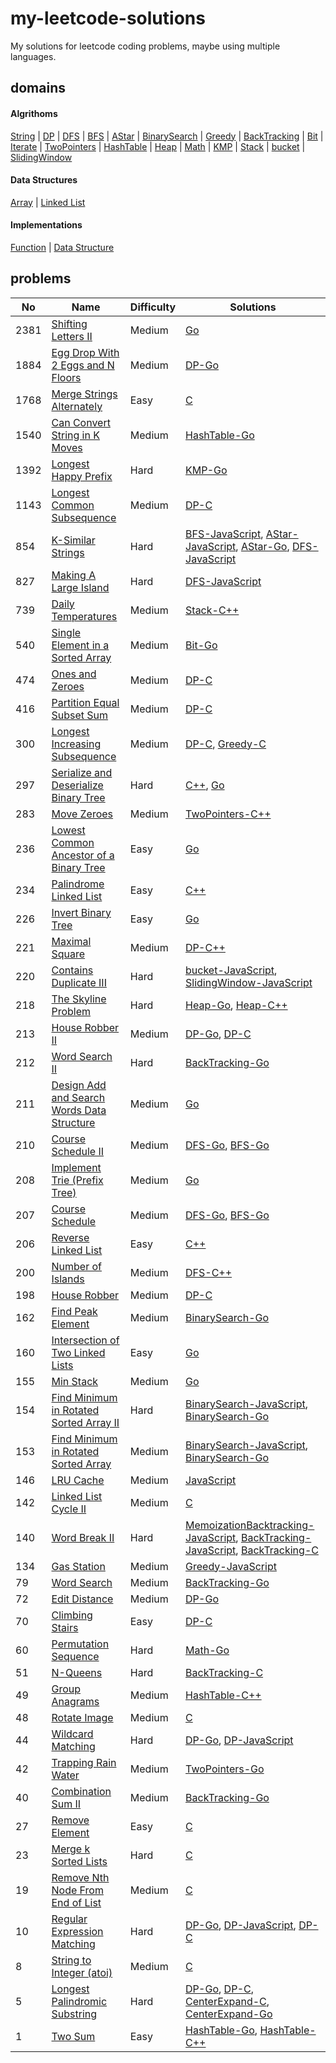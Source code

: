 # my-leetcode-solutions
My solutions for leetcode coding problems, maybe using multiple languages.

## domains
#### Algrithoms
[String](./domains/Algrithoms/String.md) | [DP](./domains/Algrithoms/DP.md) | [DFS](./domains/Algrithoms/DFS.md) | [BFS](./domains/Algrithoms/BFS.md) | [AStar](./domains/Algrithoms/AStar.md) | [BinarySearch](./domains/Algrithoms/BinarySearch.md) | [Greedy](./domains/Algrithoms/Greedy.md) | [BackTracking](./domains/Algrithoms/BackTracking.md) | [Bit](./domains/Algrithoms/Bit.md) | [Iterate](./domains/Algrithoms/Iterate.md) | [TwoPointers](./domains/Algrithoms/TwoPointers.md) | [HashTable](./domains/Algrithoms/HashTable.md) | [Heap](./domains/Algrithoms/Heap.md) | [Math](./domains/Algrithoms/Math.md) | [KMP](./domains/Algrithoms/KMP.md) | [Stack](./domains/Algrithoms/Stack.md) | [bucket](./domains/Algrithoms/bucket.md) | [SlidingWindow](./domains/Algrithoms/SlidingWindow.md)
#### Data Structures
[Array](./domains/Data%20Structures/Array.md) | [Linked List](./domains/Data%20Structures/Linked%20List.md)
#### Implementations
[Function](./domains/Implementations/Function.md) | [Data Structure](./domains/Implementations/Data%20Structure.md)

## problems
| No | Name | Difficulty | Solutions |
| -- | -- | -- | -- |
| 2381 | [Shifting Letters II](https://leetcode.cn/problems/Shifting-Letters-II) | Medium | [Go](./src/solutions/data%20structures/Shifting%20Letters%20II/array.go) |
| 1884 | [Egg Drop With 2 Eggs and N Floors](https://leetcode.cn/problems/Egg-Drop-With-2-Eggs-and-N-Floors) | Medium | [DP-Go](./src/solutions/algrithoms/Egg%20Drop%20With%202%20Eggs%20and%20N%20Floors/dp.go) |
| 1768 | [Merge Strings Alternately](https://leetcode.cn/problems/Merge-Strings-Alternately) | Easy | [C](./src/solutions/data%20structures/Merge%20Strings%20Alternately/string.c) |
| 1540 | [Can Convert String in K Moves](https://leetcode.cn/problems/Can-Convert-String-in-K-Moves) | Medium | [HashTable-Go](./src/solutions/algrithoms/Can%20Convert%20String%20in%20K%20Moves/hash-table.go) |
| 1392 | [Longest Happy Prefix](https://leetcode.cn/problems/Longest-Happy-Prefix) | Hard | [KMP-Go](./src/solutions/algrithoms/Longest%20Happy%20Prefix/kmp.go) |
| 1143 | [Longest Common Subsequence](https://leetcode.cn/problems/Longest-Common-Subsequence) | Medium | [DP-C](./src/solutions/algrithoms/Longest%20Common%20Subsequence/dp.c) |
| 854 | [K-Similar Strings](https://leetcode.cn/problems/K-Similar-Strings) | Hard | [BFS-JavaScript](./src/solutions/algrithoms/K-Similar%20Strings/bfs.js), [AStar-JavaScript](./src/solutions/algrithoms/K-Similar%20Strings/a-star.js), [AStar-Go](./src/solutions/algrithoms/K-Similar%20Strings/a-star.go), [DFS-JavaScript](./src/solutions/algrithoms/K-Similar%20Strings/dfs.js) |
| 827 | [Making A Large Island](https://leetcode.cn/problems/Making-A-Large-Island) | Hard | [DFS-JavaScript](./src/solutions/algrithoms/Making%20A%20Large%20Island/dfs.js) |
| 739 | [Daily Temperatures](https://leetcode.cn/problems/Daily-Temperatures) | Medium | [Stack-C++](./src/solutions/algrithoms/Daily%20Temperatures/stack.cc) |
| 540 | [Single Element in a Sorted Array](https://leetcode.cn/problems/Single-Element-in-a-Sorted-Array) | Medium | [Bit-Go](./src/solutions/algrithoms/Single%20Element%20in%20a%20Sorted%20Array/bit.go) |
| 474 | [Ones and Zeroes](https://leetcode.cn/problems/Ones-and-Zeroes) | Medium | [DP-C](./src/solutions/algrithoms/Ones%20and%20Zeroes/dp.c) |
| 416 | [Partition Equal Subset Sum](https://leetcode.cn/problems/Partition-Equal-Subset-Sum) | Medium | [DP-C](./src/solutions/algrithoms/Partition%20Equal%20Subset%20Sum/dp.c) |
| 300 | [Longest Increasing Subsequence](https://leetcode.cn/problems/Longest-Increasing-Subsequence) | Medium | [DP-C](./src/solutions/algrithoms/Longest%20Increasing%20Subsequence/dp.c), [Greedy-C](./src/solutions/algrithoms/Longest%20Increasing%20Subsequence/greedy.c) |
| 297 | [Serialize and Deserialize Binary Tree](https://leetcode.cn/problems/Serialize-and-Deserialize-Binary-Tree) | Hard | [C++](./src/solutions/implementations/Serialize%20and%20Deserialize%20Binary%20Tree/binary-tree.cc), [Go](./src/solutions/implementations/Serialize%20and%20Deserialize%20Binary%20Tree/binary-tree.go) |
| 283 | [Move Zeroes](https://leetcode.cn/problems/Move-Zeroes) | Medium | [TwoPointers-C++](./src/solutions/algrithoms/Move%20Zeroes/two-pointers.cc) |
| 236 | [Lowest Common Ancestor of a Binary Tree](https://leetcode.cn/problems/Lowest-Common-Ancestor-of-a-Binary-Tree) | Easy | [Go](./src/solutions/data%20structures/Lowest%20Common%20Ancestor%20of%20a%20Binary%20Tree/tree.go) |
| 234 | [Palindrome Linked List](https://leetcode.cn/problems/Palindrome-Linked-List) | Easy | [C++](./src/solutions/data%20structures/Palindrome%20Linked%20List/linked-list.cc) |
| 226 | [Invert Binary Tree](https://leetcode.cn/problems/Invert-Binary-Tree) | Easy | [Go](./src/solutions/data%20structures/Invert%20Binary%20Tree/tree.go) |
| 221 | [Maximal Square](https://leetcode.cn/problems/Maximal-Square) | Medium | [DP-C++](./src/solutions/algrithoms/Maximal%20Square/dp.cc) |
| 220 | [Contains Duplicate III](https://leetcode.cn/problems/Contains-Duplicate-III) | Hard | [bucket-JavaScript](./src/solutions/algrithoms/Contains%20Duplicate%20III/bucket.js), [SlidingWindow-JavaScript](./src/solutions/algrithoms/Contains%20Duplicate%20III/sliding-window.js) |
| 218 | [The Skyline Problem](https://leetcode.cn/problems/The-Skyline-Problem) | Hard | [Heap-Go](./src/solutions/algrithoms/The%20Skyline%20Problem/heap.go), [Heap-C++](./src/solutions/algrithoms/The%20Skyline%20Problem/heap.cc) |
| 213 | [House Robber II](https://leetcode.cn/problems/House-Robber-II) | Medium | [DP-Go](./src/solutions/algrithoms/House%20Robber%20II/dp.go), [DP-C](./src/solutions/algrithoms/House%20Robber%20II/dp.c) |
| 212 | [Word Search II](https://leetcode.cn/problems/Word-Search-II) | Hard | [BackTracking-Go](./src/solutions/algrithoms/Word%20Search%20II/backtracking.go) |
| 211 | [Design Add and Search Words Data Structure](https://leetcode.cn/problems/Design-Add-and-Search-Words-Data-Structure) | Medium | [Go](./src/solutions/implementations/Design%20Add%20and%20Search%20Words%20Data%20Structure/structure.go) |
| 210 | [Course Schedule II](https://leetcode.cn/problems/Course-Schedule-II) | Medium | [DFS-Go](./src/solutions/algrithoms/Course%20Schedule%20II/dfs.go), [BFS-Go](./src/solutions/algrithoms/Course%20Schedule%20II/bfs.go) |
| 208 | [Implement Trie (Prefix Tree)](https://leetcode.cn/problems/Implement-Trie-(Prefix-Tree)) | Medium | [Go](./src/solutions/implementations/Implement%20Trie%20(Prefix%20Tree)/trie.go) |
| 207 | [Course Schedule](https://leetcode.cn/problems/Course-Schedule) | Medium | [DFS-Go](./src/solutions/algrithoms/Course%20Schedule/dfs.go), [BFS-Go](./src/solutions/algrithoms/Course%20Schedule/bfs.go) |
| 206 | [Reverse Linked List](https://leetcode.cn/problems/Reverse-Linked-List) | Easy | [C++](./src/solutions/data%20structures/Reverse%20Linked%20List/linked-list.cc) |
| 200 | [Number of Islands](https://leetcode.cn/problems/Number-of-Islands) | Medium | [DFS-C++](./src/solutions/algrithoms/Number%20of%20Islands/dfs.cc) |
| 198 | [House Robber](https://leetcode.cn/problems/House-Robber) | Medium | [DP-C](./src/solutions/algrithoms/House%20Robber/dp.c) |
| 162 | [Find Peak Element](https://leetcode.cn/problems/Find-Peak-Element) | Medium | [BinarySearch-Go](./src/solutions/algrithoms/Find%20Peak%20Element/binary-search.go) |
| 160 | [Intersection of Two Linked Lists](https://leetcode.cn/problems/Intersection-of-Two-Linked-Lists) | Easy | [Go](./src/solutions/data%20structures/Intersection%20of%20Two%20Linked%20Lists/linked-list.go) |
| 155 | [Min Stack](https://leetcode.cn/problems/Min-Stack) | Medium | [Go](./src/solutions/implementations/Min%20Stack/stack.go) |
| 154 | [Find Minimum in Rotated Sorted Array II](https://leetcode.cn/problems/Find-Minimum-in-Rotated-Sorted-Array-II) | Hard | [BinarySearch-JavaScript](./src/solutions/algrithoms/Find%20Minimum%20in%20Rotated%20Sorted%20Array%20II/binary-search.js), [BinarySearch-Go](./src/solutions/algrithoms/Find%20Minimum%20in%20Rotated%20Sorted%20Array%20II/binary-search.go) |
| 153 | [Find Minimum in Rotated Sorted Array](https://leetcode.cn/problems/Find-Minimum-in-Rotated-Sorted-Array) | Medium | [BinarySearch-JavaScript](./src/solutions/algrithoms/Find%20Minimum%20in%20Rotated%20Sorted%20Array/binary-search.js), [BinarySearch-Go](./src/solutions/algrithoms/Find%20Minimum%20in%20Rotated%20Sorted%20Array/binary-search.go) |
| 146 | [LRU Cache](https://leetcode.cn/problems/LRU-Cache) | Medium | [JavaScript](./src/solutions/implementations/LRU%20Cache/lru.js) |
| 142 | [Linked List Cycle II](https://leetcode.cn/problems/Linked-List-Cycle-II) | Medium | [C](./src/solutions/data%20structures/Linked%20List%20Cycle%20II/linked-list.c) |
| 140 | [Word Break II](https://leetcode.cn/problems/Word-Break-II) | Hard | [MemoizationBacktracking-JavaScript](./src/solutions/algrithoms/Word%20Break%20II/memoization-backtracking.js), [BackTracking-JavaScript](./src/solutions/algrithoms/Word%20Break%20II/backtracking.js), [BackTracking-C](./src/solutions/algrithoms/Word%20Break%20II/backtracking.c) |
| 134 | [Gas Station](https://leetcode.cn/problems/Gas-Station) | Medium | [Greedy-JavaScript](./src/solutions/algrithoms/Gas%20Station/greedy.js) |
| 79 | [Word Search](https://leetcode.cn/problems/Word-Search) | Medium | [BackTracking-Go](./src/solutions/algrithoms/Word%20Search/backtracking.go) |
| 72 | [Edit Distance](https://leetcode.cn/problems/Edit-Distance) | Medium | [DP-Go](./src/solutions/algrithoms/Edit%20Distance/dp.go) |
| 70 | [Climbing Stairs](https://leetcode.cn/problems/Climbing-Stairs) | Easy | [DP-C](./src/solutions/algrithoms/Climbing%20Stairs/dp.c) |
| 60 | [Permutation Sequence](https://leetcode.cn/problems/Permutation-Sequence) | Hard | [Math-Go](./src/solutions/algrithoms/Permutation%20Sequence/math.go) |
| 51 | [N-Queens](https://leetcode.cn/problems/N-Queens) | Hard | [BackTracking-C](./src/solutions/algrithoms/N-Queens/backtracking.c) |
| 49 | [Group Anagrams](https://leetcode.cn/problems/Group-Anagrams) | Medium | [HashTable-C++](./src/solutions/algrithoms/Group%20Anagrams/hash-table.cc) |
| 48 | [Rotate Image](https://leetcode.cn/problems/Rotate-Image) | Medium | [C](./src/solutions/data%20structures/Rotate%20Image/array.c) |
| 44 | [Wildcard Matching](https://leetcode.cn/problems/Wildcard-Matching) | Hard | [DP-Go](./src/solutions/algrithoms/Wildcard%20Matching/dp.go), [DP-JavaScript](./src/solutions/algrithoms/Wildcard%20Matching/dp.js) |
| 42 | [Trapping Rain Water](https://leetcode.cn/problems/Trapping-Rain-Water) | Medium | [TwoPointers-Go](./src/solutions/algrithoms/Trapping%20Rain%20Water/two-pointers.go) |
| 40 | [Combination Sum II](https://leetcode.cn/problems/Combination-Sum-II) | Medium | [BackTracking-Go](./src/solutions/algrithoms/Combination%20Sum%20II/backtracking.go) |
| 27 | [Remove Element](https://leetcode.cn/problems/Remove-Element) | Easy | [C](./src/solutions/data%20structures/Remove%20Element/array.c) |
| 23 | [Merge k Sorted Lists](https://leetcode.cn/problems/Merge-k-Sorted-Lists) | Hard | [C](./src/solutions/data%20structures/Merge%20k%20Sorted%20Lists/linked-list.c) |
| 19 | [Remove Nth Node From End of List](https://leetcode.cn/problems/Remove-Nth-Node-From-End-of-List) | Medium | [C](./src/solutions/data%20structures/Remove%20Nth%20Node%20From%20End%20of%20List/linked-list.c) |
| 10 | [Regular Expression Matching](https://leetcode.cn/problems/Regular-Expression-Matching) | Hard | [DP-Go](./src/solutions/algrithoms/Regular%20Expression%20Matching/dp.go), [DP-JavaScript](./src/solutions/algrithoms/Regular%20Expression%20Matching/dp.js), [DP-C](./src/solutions/algrithoms/Regular%20Expression%20Matching/dp.c) |
| 8 | [String to Integer (atoi)](https://leetcode.cn/problems/String-to-Integer-(atoi)) | Medium | [C](./src/solutions/implementations/String%20to%20Integer%20(atoi)/atoi.c) |
| 5 | [Longest Palindromic Substring](https://leetcode.cn/problems/Longest-Palindromic-Substring) | Hard | [DP-Go](./src/solutions/algrithoms/Longest%20Palindromic%20Substring/dp.go), [DP-C](./src/solutions/algrithoms/Longest%20Palindromic%20Substring/dp.c), [CenterExpand-C](./src/solutions/algrithoms/Longest%20Palindromic%20Substring/center-expand.c), [CenterExpand-Go](./src/solutions/algrithoms/Longest%20Palindromic%20Substring/center-expand.go) |
| 1 | [Two Sum](https://leetcode.cn/problems/Two-Sum) | Easy | [HashTable-Go](./src/solutions/algrithoms/Two%20Sum/hash-table.go), [HashTable-C++](./src/solutions/algrithoms/Two%20Sum/hash-table.cc) |

